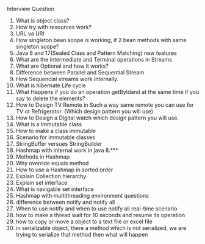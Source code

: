 Interview Question

1) What is object class?
2) Ноw try with resources work?
3) URL va URI
4) How singleton bean soope is working, if 2 bean methods with same singleton scope?
5) Java 8 and 17(Sealed Class and Pattern Matching) new features
6) What are the Intermediate and Terminal operations in Streams
7) What are Optional and how it works?
8) Difference between Parallel and Sequential Stream
9) How Sequencial streams work internally.
10) What is hibernate Life cycle
11) What Happens if you do an operation getByIdand at the same time if
    you say to delete the elements?
12) How to Design TV Remote in Such a way same remote you can use for TV or Refrigerator. (Which design pattern you will use)
13) How to Design a Digital watch which design pattern you will use.
14) What is a Immutable class
15) How to make a class immutable 
16) Scenario for immutable classes
17) StringBuffer versues StringBuilder
18) Hashmap with internal work in java 8.***
19) Methods in Hashmap
20) Why override equals method
21) How to use a Hashmap in sorted order
22) Explain Collection hierarchy
23) Explain set interface
24) What is navigable set interface
25) Hashmap with multithreading environment questions
26) difference between notify and notify all
27) When to use notify and when to use notify all real-time scenario
28) how to make a thread wait for 10 seconds and resume its operation
29) how to copy or move a object to a text file or excel file
30) in serializable object, there a method which is not serialized, we are trying to serialize that method then what will happen
